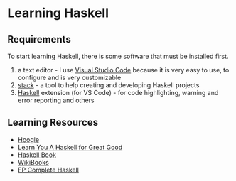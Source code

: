 # Learning Haskell

## Requirements

To start learning Haskell, there is some software that must be installed first.

1. a text editor - I use [Visual Studio Code](https://code.visualstudio.com/) because it is very easy to use, to configure and is very customizable
2. [stack](https://docs.haskellstack.org/en/stable/README/#how-to-install) - a tool to help creating and developing Haskell projects
3. [Haskell](https://marketplace.visualstudio.com/items?itemName=haskell.haskell) extension (for VS Code) - for code highlighting, warning and error reporting and others

## Learning Resources

-   [Hoogle](https://hoogle.haskell.org/)
-   [Learn You A Haskell for Great Good](http://learnyouahaskell.com/chapters)
-   [Haskell Book](https://haskellbook.com/)
-   [WikiBooks](https://en.wikibooks.org/wiki/Haskell)
-   [FP Complete Haskell](https://www.fpcomplete.com/haskell/learn/)

